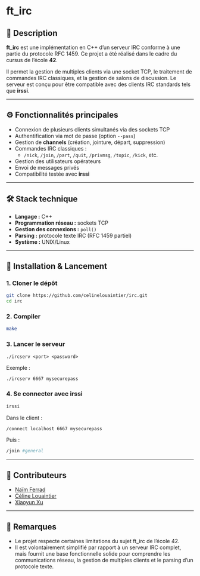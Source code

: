 # ft_irc

## 🧩 Description

**ft_irc** est une implémentation en C++ d’un serveur IRC conforme à une partie du protocole RFC 1459. Ce projet a été réalisé dans le cadre du cursus de l’école **42**.

Il permet la gestion de multiples clients via une socket TCP, le traitement de commandes IRC classiques, et la gestion de salons de discussion. Le serveur est conçu pour être compatible avec des clients IRC standards tels que **irssi**.

---

## ⚙️ Fonctionnalités principales

- Connexion de plusieurs clients simultanés via des sockets TCP
- Authentification via mot de passe (option `--pass`)
- Gestion de **channels** (création, jointure, départ, suppression)
- Commandes IRC classiques :
  - `/nick`, `/join`, `/part`, `/quit`, `/privmsg`, `/topic`, `/kick`, etc.
- Gestion des utilisateurs opérateurs
- Envoi de messages privés
- Compatibilité testée avec **irssi**

---

## 🛠️ Stack technique

- **Langage :** C++  
- **Programmation réseau :** sockets TCP  
- **Gestion des connexions :** `poll()`  
- **Parsing :** protocole texte IRC (RFC 1459 partiel)  
- **Système :** UNIX/Linux

---

## 🚀 Installation & Lancement

### 1. Cloner le dépôt

```bash
git clone https://github.com/celinelouaintier/irc.git
cd irc
```

### 2. Compiler

```bash
make
```

### 3. Lancer le serveur

```
./ircserv <port> <password>
```

Exemple :

```bash
./ircserv 6667 mysecurepass
```

### 4. Se connecter avec irssi

```bash
irssi
```

Dans le client :

```bash
/connect localhost 6667 mysecurepass
```

Puis :

```bash
/join #general
```

---

## 👥 Contributeurs

- [Naïm Ferrad](https://github.com/Nyn9)
- [Céline Louaintier](https://github.com/celinelouaintier)
- [Xiaoyun Xu](https://github.com/Roychrltt)

---

## 📝 Remarques

- Le projet respecte certaines limitations du sujet ft_irc de l’école 42.
- Il est volontairement simplifié par rapport à un serveur IRC complet, mais fournit une base fonctionnelle solide pour comprendre les communications réseau, la gestion de multiples clients et le parsing d’un protocole texte.
